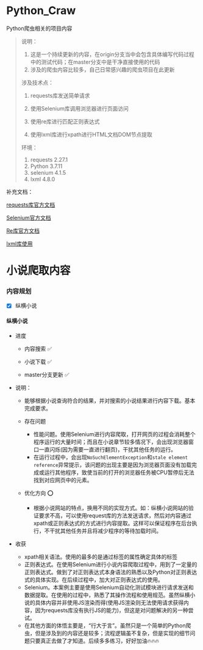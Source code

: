 # Python_Craw

Python爬虫相关的项目内容

> 说明：
>
> 1. 这是一个持续更新的内容，在origin分支当中会包含具体编写代码过程中的测试代码；在master分支中是干净直接使用的代码
> 2. 涉及的爬虫内容比较多，自己日常感兴趣的爬虫项目在此更新
>
> 涉及技术点：
>
> 1. requests库发送简单请求
>
>    [requests官网]: https://requests.readthedocs.io/en/latest/	"requests"
>
> 2. 使用Selenium库调用浏览器进行页面访问 
>
>    [Selenium官网]: https://www.selenium.dev/	"Selenium"
>
> 3. 使用re库进行匹配正则表达式
>
> 4. 使用lxml库进行xpath进行HTML文档DOM节点提取
>
>    [lxml官网]: https://lxml.de/
>
> 环境：
>
> 1. requests  2.27.1
> 2. Python   3.7.11
> 3. selenium   4.1.5
> 4. lxml    4.8.0

补充文档：

[requests库官方文档](https://requests.readthedocs.io/en/latest/)

[Selenium官方文档](https://www.selenium.dev/documentation/)

[Re库官方文档](https://docs.python.org/3.7/library/re.html#regular-expression-objects)

[lxml库使用](https://www.w3cschool.cn/lxml/_lxml-3gp23fjt.html)



# 小说爬取内容

### 内容规划
- [x] 纵横小说

#### 纵横小说

- 进度

  - 内容搜索  :white_check_mark:

  - 小说下载  :white_check_mark:
  - master分支更新 :white_check_mark:


- 说明：
  - 能够根据小说查询符合的结果，并对搜索的小说结果进行内容下载。基本完成要求。
  - 存在问题
    - 性能问题。使用Selenium进行内容爬取，打开网页的过程会消耗整个程序运行的大量时间；而且在小说章节较多情况下，会出现浏览器窗口一直闪烁(因为需要一直进行翻页)，干扰其他任务的运行。
    - 在运行过程中，会出现`NoSuchElementException`和`stale element reference`异常提示，该问题的出现主要是因为浏览器页面没有加载完成或运行其他程序，致使当前的打开的浏览器任务被CPU暂停后无法找到对应网页中的元素。

  - 优化方向  :o:
    - 根据小说网站的特点，换用不同的实现方式。如：纵横小说网站的验证要求不高，可以使用request库的方法发送请求，然后对内容通过xpath或正则表达式的方式进行内容提取。这样可以保证程序在后台执行，不干扰其他任务并且将减少程序的等待加载时间。

- 收获
  - xpath相关语法。使用的最多的是通过标签的属性确定具体的标签
  - 正则表达式。在使用Selenium进行小说内容爬取过程中，用到了一定量的正则表达式。做到了对正则表达式本身语法的熟悉以及Python对正则表达式的具体实现。在后续过程中，加大对正则表达式的使用。
  - Selenium。本案例主要是使用Selenium自动化测试模块进行请求发送和数据提取。在使用的过程中，熟悉了其操作流程和使用规范。虽然纵横小说的具体内容并非使用JS渲染而得(使用JS渲染则无法使用请求获得内容，因为requests库没有执行JS的能力)，但这是对问题解决的另一种尝试。
  - 在其他方面的体悟主要是，“行大于言”。虽然只是一个简单的Python爬虫，但是涉及到的内容还是较多；流程逻辑虽不复杂，但是实现的细节问题只要真正去做了才知道。后续多多练习，好好加油:fire::fire::fire:

